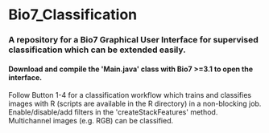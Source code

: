 # Bio7_Classification

### A repository for a Bio7 Graphical User Interface for supervised classification which can be extended easily.

#### Download and compile the 'Main.java' class with Bio7 >=3.1 to open the interface.

Follow Button 1-4 for a classification workflow which trains and classifies images with R (scripts
are available in the R directory) in a non-blocking job. 
Enable/disable/add filters in the 'createStackFeatures' method.
Multichannel images (e.g. RGB) can be classified.